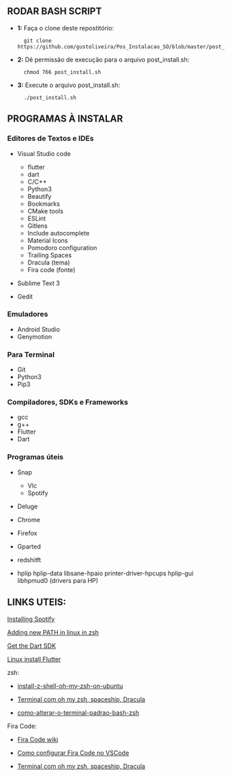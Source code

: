 ## __RODAR BASH SCRIPT__

* __1:__ Faça o clone deste repostitório:
    ```{bash}
      git clone https://github.com/gustoliveira/Pos_Instalacao_SO/blob/master/post_install.sh
    ```
* __2:__ Dê permissão de execução para o arquivo post_install.sh:
    ```{bash}
      chmod 766 post_install.sh
    ```
* __3:__ Execute o arquivo post_install.sh:
    ```{bash}
      ./post_install.sh
    ```

## __PROGRAMAS À INSTALAR__

### __Editores de Textos e IDEs__
* Visual Studio code
  * flutter
  * dart
  * C/C++
  * Python3
  * Beautify
  * Bookmarks
  * CMake tools
  * ESLint
  * Gitlens
  * Include autocomplete
  * Material Icons
  * Pomodoro configuration
  * Trailing Spaces
  * Dracula (tema)
  * Fira code (fonte)

* Sublime Text 3
* Gedit

### __Emuladores__
* Android Studio
* Genymotion

### __Para Terminal__
* Git
* Python3
* Pip3

### __Compiladores, SDKs e Frameworks__
  * gcc
  * g++
  * Flutter
  * Dart


### __Programas úteis__
* Snap
  * Vlc
  * Spotify

* Deluge
* Chrome
* Firefox
* Gparted
* redshitft
* hplip hplip-data libsane-hpaio printer-driver-hpcups hplip-gui libhpmud0 (drivers para HP)


## LINKS UTEIS:

[Installing Spotify](https://www.spotify.com/br/download/linux/)

[Adding new PATH in linux in zsh](https://stackoverflow.com/questions/11530090/adding-a-new-entry-to-the-path-variable-in-zsh)

[Get the Dart SDK](https://dart.dev/get-dart)

[Linux install Flutter](https://flutter.dev/docs/get-started/install/linux)

zsh:
  * [install-z-shell-oh-my-zsh-on-ubuntu](https://dev.to/mskian/install-z-shell-oh-my-zsh-on-ubuntu-1804-lts-4cm4)

  * [Terminal com oh my zsh, spaceship, Dracula](https://blog.rocketseat.com.br/terminal-com-oh-my-zsh-spaceship-dracula-e-mais/)


  * [como-alterar-o-terminal-padrao-bash-zsh](https://www.diolinux.com.br/2017/03/como-alterar-o-terminal-padrao-bash-zsh.html)

Fira Code:
  * [Fira Code wiki](https://github.com/tonsky/FiraCode/wiki/Linux-instructions)

  * [Como configurar Fira Code no VSCode](https://www.brunobrito.net.br/configurar-firacode-vscode)

  * [Terminal com oh my zsh, spaceship, Dracula](https://blog.rocketseat.com.br/terminal-com-oh-my-zsh-spaceship-dracula-e-mais/)